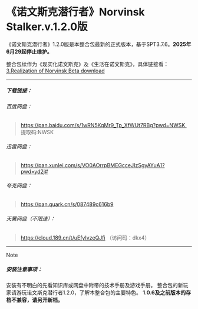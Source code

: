 

# 《诺文斯克潜行者》Norvinsk Stalker.v.1.2.0版

《诺文斯克潜行者》1.2.0版是本整合包最新的正式版本，基于SPT3.7.6。**2025年6月29起停止维护。**

整合包续作为《现实化诺文斯克》及《生活在诺文斯克》，具体链接看：[3.Realization of Norvinsk Beta download](3.Realization%20of%20Norvinsk%20Beta%20download.md)

---
##### 下载链接： 

###### 百度网盘：
>https://pan.baidu.com/s/1wRN5KqMr9_Tp_XfWUt7RBg?pwd=NWSK  
>提取码:NWSK  

###### 迅雷网盘：
>https://pan.xunlei.com/s/VO0AOrrpBMEGcceJIzSgyAYuA1?pwd=yd2j#

###### 夸克网盘：
>https://pan.quark.cn/s/087489c616b9

###### 天翼网盘（不限速）：
>https://cloud.189.cn/t/uEfyIvzeQJfi 
>（访问码：dkx4）


---
> [!NOTE]
> ##### 安装注意事项：
> 安装有不明白的先看知识库或网盘中附带的技术手册及游戏手册。
>整合包的新玩家请游玩诺文斯克潜行者1.2.0，了解本整合包的主要特色。
>**1.0.6及之前版本的存档不兼容，请另开新档。**

